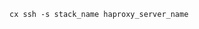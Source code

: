 <!-- usedin: [ _includes/_inlines/Tutorials/common/2015-09-02-multi-cert_haproxy] - layout:code post: 2015-09-02-multi-cert_haproxy_3.-login-to-your-haproxy-serv -->

```
cx ssh -s stack_name haproxy_server_name
```
